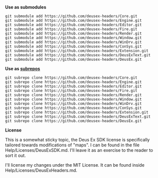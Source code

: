 **Use as submodules**

	git submodule add https://github.com/deusex-headers/Core.git
	git submodule add https://github.com/deusex-headers/Engine.git
	git submodule add https://github.com/deusex-headers/Editor.git
	git submodule add https://github.com/deusex-headers/Fire.git
	git submodule add https://github.com/deusex-headers/Render.git
	git submodule add https://github.com/deusex-headers/Window.git
	git submodule add https://github.com/deusex-headers/WinDrv.git
	git submodule add https://github.com/deusex-headers/ConSys.git
	git submodule add https://github.com/deusex-headers/Extension.git
	git submodule add https://github.com/deusex-headers/DeusExText.git
	git submodule add https://github.com/deusex-headers/DeusEx.git


**Use as [subrepos](https://github.com/ingydotnet/git-subrepo/)**

	git subrepo clone https://github.com/deusex-headers/Core.git
	git subrepo clone https://github.com/deusex-headers/Engine.git
	git subrepo clone https://github.com/deusex-headers/Editor.git
	git subrepo clone https://github.com/deusex-headers/Fire.git
	git subrepo clone https://github.com/deusex-headers/Render.git
	git subrepo clone https://github.com/deusex-headers/Window.git
	git subrepo clone https://github.com/deusex-headers/WinDrv.git
	git subrepo clone https://github.com/deusex-headers/ConSys.git
	git subrepo clone https://github.com/deusex-headers/Extension.git
	git subrepo clone https://github.com/deusex-headers/DeusExText.git
	git subrepo clone https://github.com/deusex-headers/DeusEx.git

**License**

This is a somewhat sticky topic, the Deus Ex SDK license is specifically tailored towards modifications of "maps". I can be found in the file Help/Licenses/DeusExSDK.md. I'll leave it as an exercise to the reader to sort it out.

I'll license my changes under the MIT License. It can be found inside Help/Licenses/DeusExHeaders.md.
